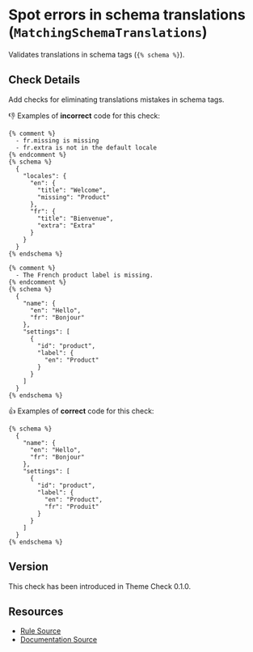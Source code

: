 # Spot errors in schema translations (`MatchingSchemaTranslations`)

Validates translations in schema tags (`{% schema %}`).

## Check Details

Add checks for eliminating translations mistakes in schema tags.

:-1: Examples of **incorrect** code for this check:

```liquid
{% comment %}
  - fr.missing is missing
  - fr.extra is not in the default locale
{% endcomment %}
{% schema %}
  {
    "locales": {
      "en": {
        "title": "Welcome",
        "missing": "Product"
      },
      "fr": {
        "title": "Bienvenue",
        "extra": "Extra"
      }
    }
  }
{% endschema %}

{% comment %}
  - The French product label is missing.
{% endcomment %}
{% schema %}
  {
    "name": {
      "en": "Hello",
      "fr": "Bonjour"
    },
    "settings": [
      {
        "id": "product",
        "label": {
          "en": "Product"
        }
      }
    ]
  }
{% endschema %}
```

:+1: Examples of **correct** code for this check:

```liquid
{% schema %}
  {
    "name": {
      "en": "Hello",
      "fr": "Bonjour"
    },
    "settings": [
      {
        "id": "product",
        "label": {
          "en": "Product",
          "fr": "Produit"
        }
      }
    ]
  }
{% endschema %}
```

## Version

This check has been introduced in Theme Check 0.1.0.

## Resources

- [Rule Source][codesource]
- [Documentation Source][docsource]

[codesource]: /lib/theme_check/checks/matching_schema_translations.rb
[docsource]: /docs/checks/matching_schema_translations.md
